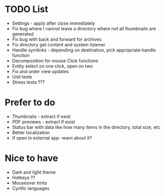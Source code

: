 # TODO List

* Settings - apply after close immediately
* Fix bug where I cannot leave a directory where not all thumbnails are generated
* Fix bug with back and forward for archives
* Fix directory get content and system listener
* Handle symlinks - depending on destination, pick appropriate handle function
* Decomposition for mouse Click functions
* Entity select on one click, open on two
* Fix and order view updates
* Unit tests
* Stress tests ???

# Prefer to do

* Thumbnails - extract if exist
* PDF previews - extract if exist
* Status bar with data like how many items in the directory, total size, etc
* Better localization
* If open in external app -warn about it?

# Nice to have

* Dark and light theme
* Hotkeys ??
* Mouseover hints
* Cyrillic languages
